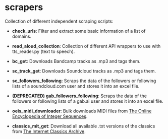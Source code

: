 # scrapers
 Collection of different independent scraping scripts:
 
 * **check_urls**: Filter and extract some basic information of a list of domains.

 * **read_aloud_collection**: Collection of different API wrappers to use with tts_reader.py (text to speech).
 
 * **bc_get**: Downloads Bandcamp tracks as .mp3 and tags them.
 
 * **sc_track_get**: Downloads Soundcloud tracks as .mp3 and tags them.
 
 * **sc_followers_following**: Scraps the data of the followers or following lists of a soundcloud.com user and stores it into an excel file.
 
 * **(DEPRECATED) gab_followers_following**: Scraps the data of the followers or following lists of a gab.ai user and stores it into an excel file.
 
 * **oeis_midi_downloader**: Bulk downloads MIDI files from [The Online Encyclopedia of Integer Sequences](https://oeis.org/).

 * **classics_mit_get**: Download all available .txt versions of the classics from [The Internet Classics Archive](http://classics.mit.edu/).